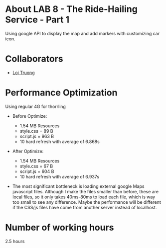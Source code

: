 # About LAB 8 - The Ride-Hailing Service - Part 1
  Using google API to display the map and add markers with customizing car icon.

# Collaborators
  - [Loi Truong](https://github.com/loitruong)


# Performance Optimization
Using regular 4G for thorrling
  - Before Optimize:
    - 1.54 MB Resources 
    - style.css = 89 B
    - script.js = 963 B
    - 10 hard refresh with average of 6.868s

  - After Optimize:
    - 1.54 MB Resources
    - style.css = 67 B
    - script.js = 604 B
    - 10 hard refresh with average of 6.937s

  - The most significant bottleneck is loading external google Maps javascript files. Although I make the files smaller than before, these are local files, so it only takes 40ms-80ms to load each file, which is way too small to see any difference. Maybe the performance will be different if the CSS/js files have come from another server instead of localhost.

  
# Number of working hours
  2.5 hours



